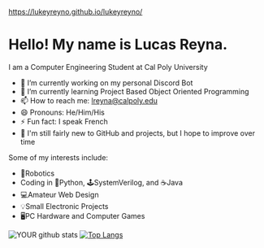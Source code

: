 https://lukeyreyno.github.io/lukeyreyno/

<h1>Hello! My name is Lucas Reyna.</h1>

I am a Computer Engineering Student at Cal Poly University

- 🔭 I’m currently working on my personal Discord Bot
- 🌱 I’m currently learning Project Based Object Oriented Programming
- 📫 How to reach me: lreyna@calpoly.edu
- 😄 Pronouns: He/Him/His
- ⚡ Fun fact: I speak French
- 👶 I'm still fairly new to GitHub and projects, but I hope to improve over time

Some of my interests include:
- 🤖Robotics
- Coding in 🐍Python, 🕹️SystemVerilog, and ☕Java
- 💻Amateur Web Design
- 💡Small Electronic Projects
- 🖥️PC Hardware and Computer Games


![YOUR github stats](https://github-readme-stats.vercel.app/api?username=LukeyReyno)
[![Top Langs](https://github-readme-stats.vercel.app/api/top-langs/?username=LukeyReyno&layout=compact)](https://github.com/anuraghazra/github-readme-stats)
